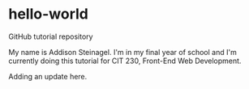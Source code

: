 # hello-world
GitHub tutorial repository

My name is Addison Steinagel.  I'm in my final year of school and I'm currently doing this tutorial for CIT 230, Front-End Web Development.

Adding an update here.